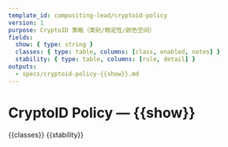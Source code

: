 ```yaml
---
template_id: compositing-lead/cryptoid-policy
version: 1
purpose: CryptoID 策略（类别/稳定性/颜色空间）
fields:
  show: { type: string }
  classes: { type: table, columns: [class, enabled, notes] }
  stability: { type: table, columns: [rule, detail] }
outputs:
  - specs/cryptoid-policy-{{show}}.md
---
```


# CryptoID Policy — {{show}}

{{classes}}
{{stability}}
